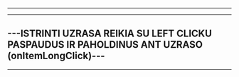 ------------------------------------------------------------------------------------------------
------------------------------------------------------------------------------------------------
---ISTRINTI UZRASA REIKIA SU LEFT CLICKU PASPAUDUS IR PAHOLDINUS ANT UZRASO (onItemLongClick)---
------------------------------------------------------------------------------------------------
------------------------------------------------------------------------------------------------
